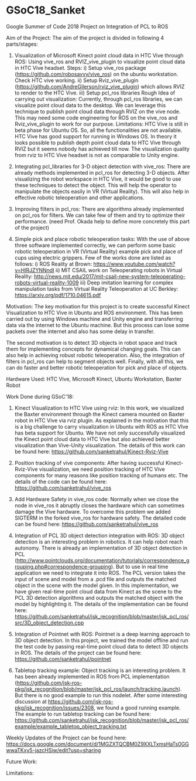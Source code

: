 # GSoC18_Sanket

Google Summer of Code 2018 Project on Integration of PCL to ROS

Aim of the Project: The aim of the project is divided in following 4 parts/stages:
1. Visualization of Microsoft Kinect point cloud data in HTC Vive through ROS: Using vive_ros and RVIZ_vive_plugin to visualize point cloud data in HTC Vive headset.
Steps:
i) Setup vive_ros package (https://github.com/robosavvy/vive_ros) on the ubuntu workstation. Check HTC vive working.
ii) Setup Rviz_vive_plugin (https://github.com/AndreGilerson/rviz_vive_plugin)                      which allows RVIZ to render to the HTC Vive.
iii) Setup pcl_ros libraries
Rough Idea of carrying out visualization:
Currently, through pcl_ros libraries, we can visualize point cloud data to the desktop. 
We can leverage this technique to publish point cloud data through RVIZ on the vive node. 
This may need some code engineering for ROS on the vive_ros and Rviz_vive_plugin to work for our purpose.
Limitations: 
HTC Vive is still in beta phase for Ubuntu OS. So, all the functionalities are not available. HTC Vive has good support for running in Windows OS.
In theory it looks possible to publish depth point cloud data to HTC Vive through RVIZ but it seems nobody has achieved till now.
The visualization quality from rviz to HTC Vive headset is not as comparable to Unity engine. 
 
2. Integrating pcl_libraries for 3-D object detection with vive_ros: There are already methods implemented in pcl_ros for detecting 3-D objects. After visualizing the robot workspace in HTC Vive, it would be good to use these techniques to detect the object. This will help the operator to manipulate the objects easily in VR (Virtual Reality). This will also help in effective robotic teleoperation and other applications.

3. Improving filters in pcl_ros: There are algorithms already implemented on pcl_ros for filters. We can take few of them and try to optimize their performance. (need Prof. Okada help to define more concretely this part of the project)

4. Simple pick and place robotic teleoperation tasks: With the use of above three software implemented correctly, we can perform some basic robotic teleoperation in VR (Virtual Reality) example pick and place of cups using electric grippers. Few of the works done are listed as follows:
i) ROS Reality at Brown: https://www.youtube.com/watch?v=HlRJZYNNndI
ii) MIT CSAIL work on Teleoperating robots in Virtual Reality:  http://news.mit.edu/2017/mit-csail-new-system-teleoperating-robots-virtual-reality-1009
iii) Deep imitation learning for complex manipulation tasks from Virtual Reality Teleoperation at UC Berkley: https://arxiv.org/pdf/1710.04615.pdf

Motivation: The key motivation for this project is to create successful Kinect Visualization to HTC Vive in Ubuntu and ROS environment. This has been carried out by using Windows machine and Unity engine and transferring data via the internet to the Ubuntu machine. But this process can lose some packets over the internet and also has some delay in transfer. 

The second motivation is to detect 3D objects in robot space and track them for implementing concepts for dynamical changing goals. This can also help in achieving robust robotic teleoperation. Also, the integration of filters in pcl_ros can help to segment objects well. Finally, with all this, we can do faster and better robotic teleoperation for pick and place of objects.

Hardware Used: HTC Vive, Microsoft Kinect, Ubuntu Workstation, Baxter Robot

Work Done during GSoC'18:
1. Kinect Visualization to HTC Vive using rviz: In this work, we visualized the Baxter environment through the Kinect camera mounted on Baxter robot in HTC Vive via rviz plugin. As explained in the motivation that this is a big challenge to carry visualization in Ubuntu with ROS as HTC VIve has beta support for Ubuntu. We have not only successfully visualized the Kinect point cloud data to HTC Vive but also achieved better visualization than Vive-Unity visualization. The details of this work can be found here: https://github.com/sanketrahul/Kinect-Rviz-Vive

2. Position tracking of vive components: After having successful Kinect-Rviz-Vive visualization, we need position tracking of HTC Vive components for many reasons like position tracking of humans etc. The details of the code can be found here: https://github.com/sanketrahul/vive_ros

3. Add Hardware Safety in vive_ros code: Normally when we close the node in vive_ros it abruptly closes the hardware which can sometimes damage the Vive hardware. To overcome this problem we added SIGTERM in the forked vive_ros for hardware safety. The detailed code can be found here: https://github.com/sanketrahul/vive_ros

4. Integration of PCL 3D object detection integration with ROS: 3D object detection is an interesting problem in robotics. It can help robot reach autonomy. There is already an implementation of 3D object detection in PCL (http://www.pointclouds.org/documentation/tutorials/correspondence_grouping.php#correspondence-grouping). But to use in real time application we need to integrate it into ROS. The PCL version takes the input of scene and model from a .pcd file and outputs the matched object in the scene with the model given. In this implementation, we have given real-time point cloud data from Kinect as the scene to the PCL 3D detection algorithms and outputs the matched object with the model by highlighting it. The details of the implementation can be found here: https://github.com/sanketrahul/jsk_recognition/blob/master/jsk_pcl_ros/src/3D_object_detection.cpp 

5. Integration of Pointnet with ROS: Pointnet is a deep learning approach to 3D object detection. In this project, we trained the model offline and run the test code by passing real-time point cloud data to detect 3D objects in ROS. The details of the project can be found here: https://github.com/sanketrahul/pointnet

6. Tabletop tracking example: Object tracking is an interesting problem. It has been already implemented in ROS from PCL implementation (https://github.com/jsk-ros-pkg/jsk_recognition/blob/master/jsk_pcl_ros/launch/tracking.launch). But there is no good example to run this nodelet. After some interesting discussion at https://github.com/jsk-ros-pkg/jsk_recognition/issues/2308, we found a good running example. The example to run tabletop tracking can be found here: https://github.com/sanketrahul/jsk_recognition/blob/master/jsk_pcl_ros/example/example_tabletop_object_tracking.txt

Weekly Updates of the Project can be found here: https://docs.google.com/document/d/1MGZXTQCBM0Z9XXLTxmsHaTs0GGwwaTKxy5-jazcHSiw/edit?usp=sharing

Future Work:

Limitations:


